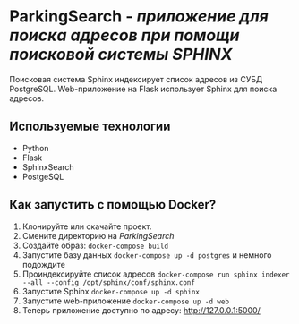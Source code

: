 # ParkingSearch - *приложение для поиска адресов при помощи поисковой системы SPHINX*

Поисковая система Sphinx индексирует список адресов из СУБД PostgreSQL.
Web-приложение на Flask использует Sphinx для поиска адресов.

## Используемые технологии

- Python
- Flask
- SphinxSearch
- PostgeSQL

## Как запустить с помощью Docker?

1. Клонируйте или скачайте проект.
2. Смените директорию на *ParkingSearch*
3. Создайте образ: `docker-compose build`
4. Запустите базу данных `docker-compose up -d postgres` и немного подождите
5. Проиндексируйте список адресов `docker-compose run sphinx indexer --all --config /opt/sphinx/conf/sphinx.conf`
6. Запустите Sphinx `docker-compose up -d sphinx`
7. Запустите web-приложение `docker-compose up -d web`
8. Теперь приложение доступно по адресу: http://127.0.0.1:5000/